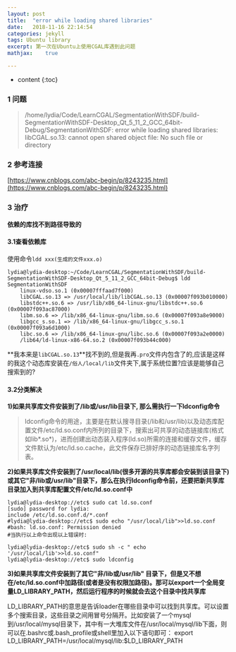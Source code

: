 ```yaml
---
layout: post
title:  "error while loading shared libraries"
date:   2018-11-16 22:14:54
categories: jekyll
tags: Ubuntu library
excerpt: 第一次在Ubuntu上使用CGAL库遇到此问题
mathjax:	true

---
```


* content
{:toc}

### **1 问题**
>/home/lydia/Code/LearnCGAL/SegmentationWithSDF/build-SegmentationWithSDF-Desktop_Qt_5_11_2_GCC_64bit-Debug/SegmentationWithSDF: error while loading shared libraries: libCGAL.so.13: cannot open shared object file: No such file or directory


### **2 参考连接**
[https://www.cnblogs.com/abc-begin/p/8243235.html](https://www.cnblogs.com/abc-begin/p/8243235.html)

### **3 治疗**

**依赖的库找不到路径导致的**

#### **3.1查看依赖库**

使用命令`ldd xxx(生成的文件xxx.o)`
```
lydia@lydia-desktop:~/Code/LearnCGAL/SegmentationWithSDF/build-SegmentationWithSDF-Desktop_Qt_5_11_2_GCC_64bit-Debug$ ldd SegmentationWithSDF 
	linux-vdso.so.1 (0x00007fffaad7f000)
	libCGAL.so.13 => /usr/local/lib/libCGAL.so.13 (0x00007f093b010000)
	libstdc++.so.6 => /usr/lib/x86_64-linux-gnu/libstdc++.so.6 (0x00007f093ac87000)
	libm.so.6 => /lib/x86_64-linux-gnu/libm.so.6 (0x00007f093a8e9000)
	libgcc_s.so.1 => /lib/x86_64-linux-gnu/libgcc_s.so.1 (0x00007f093a6d1000)
	libc.so.6 => /lib/x86_64-linux-gnu/libc.so.6 (0x00007f093a2e0000)
	/lib64/ld-linux-x86-64.so.2 (0x00007f093b44c000)

```

**我本来是`libCGAL.so.13`**找不到的,但是我再`.pro`文件内包含了的,应该是这样的我这个动态库安装在`/俗人/local/lib`文件夹下,属于系统位置?应该是能够自己搜索到的?

#### **3.2分类解决**

**1)如果共享库文件安装到了/lib或/usr/lib目录下, 那么需执行一下ldconfig命令**

>ldconfig命令的用途，主要是在默认搜寻目录(/lib和/usr/lib)以及动态库配置文件/etc/ld.so.conf内所列的目录下，搜索出可共享的动态链接库(格式如lib*.so*)，进而创建出动态装入程序(ld.so)所需的连接和缓存文件，缓存文件默认为/etc/ld.so.cache，此文件保存已排好序的动态链接库名字列表。

**2)如果共享库文件安装到了/usr/local/lib(很多开源的共享库都会安装到该目录下)或其它"非/lib或/usr/lib"目录下，那么在执行ldconfig命令前，还要把新共享库目录加入到共享库配置文件/etc/ld.so.conf中**

```
lydia@lydia-desktop://etc$ sudo cat ld.so.conf
[sudo] password for lydia: 
include /etc/ld.so.conf.d/*.conf
#lydia@lydia-desktop://etc$ sudo echo "/usr/local/lib">>ld.so.conf
#bash: ld.so.conf: Permission denied
#当执行以上命令出现以上错误时:

lydia@lydia-desktop://etc$ sudo sh -c " echo '/usr/local/lib'>>ld.so.conf"
lydia@lydia-desktop://etc$ sudo ldconfig

```

**3)如果共享库文件安装到了其它"非/lib或/usr/lib" 目录下，但是又不想在/etc/ld.so.conf中加路径(或者是没有权限加路径)。那可以export一个全局变量LD_LIBRARY_PATH，然后运行程序的时候就会去这个目录中找共享库**

LD_LIBRARY_PATH的意思是告诉loader在哪些目录中可以找到共享库。可以设置多个搜索目录，这些目录之间用冒号分隔开。比如安装了一个mysql到/usr/local/mysql目录下，其中有一大堆库文件在/usr/local/mysql/lib下面，则可以在.bashrc或.bash_profile或shell里加入以下语句即可：
export LD_LIBRARY_PATH=/usr/local/mysql/lib:$LD_LIBRARY_PATH   